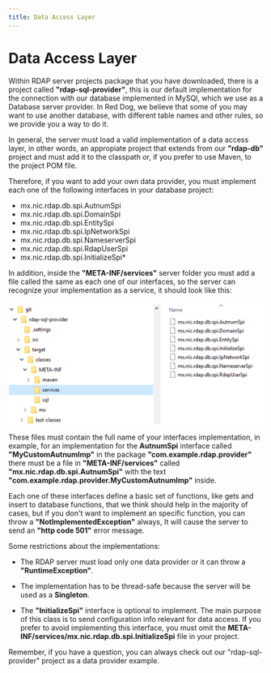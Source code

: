 ```yaml
---
title: Data Access Layer
---
```


# Data Access Layer

Within RDAP server projects package that you have downloaded, there is a project called **"rdap-sql-provider"**, this is our default implementation for the connection with our database implemented in MySQl, which we use as a Database server provider. In Red Dog, we believe that some of you may want to use another database, with different table names and other rules, so we provide you a way to do it.

In general, the server must load a valid implementation of a data access layer, in other words, an appropiate project that extends from our **"rdap-db"** project and must add it to the classpath or, if you prefer to use Maven, to the project POM file.

Therefore, if you want to add your own data provider, you must implement each one of the following interfaces in your database project:

+	mx.nic.rdap.db.spi.AutnumSpi
+	mx.nic.rdap.db.spi.DomainSpi
+	mx.nic.rdap.db.spi.EntitySpi
+	mx.nic.rdap.db.spi.IpNetworkSpi
+	mx.nic.rdap.db.spi.NameserverSpi
+	mx.nic.rdap.db.spi.RdapUserSpi
+	mx.nic.rdap.db.spi.InitializeSpi*

In addition, inside the **"META-INF/services"** server folder you must add a file called the same as each one of our interfaces, so the server can recognize your implementation as a service, it should look like this:

![DATA ACCESS PATH](img\data-access-path.png)

These files must contain the full name of your interfaces implementation, in example, for an implementation for the **AutnumSpi** interface called **"MyCustomAutnumImp"** in the package **"com.example.rdap.provider"** there must  be a file in **"META-INF/services"** called **"mx.nic.rdap.db.spi.AutnumSpi"** with the text **"com.example.rdap.provider.MyCustomAutnumImp"** inside.

Each one of these interfaces define a basic set of functions, like gets and insert to database functions, that we think should help in the majority of cases, but if you don't want to implement an specific function, you can throw a **"NotImplementedException"** always, It will cause the server to send an **"http code 501"** error message.

Some restrictions about the implementations:

+	The RDAP server must load only one data provider or it can throw a **"RuntimeException"**.

+	The implementation has to be thread-safe because the server will be used as a **Singleton**.

+	The **"InitializeSpi"** interface is optional to implement. The main purpose of this class is to send configuration info relevant for data access. If you prefer to avoid implementing this interface, you must omit the **META-INF/services/mx.nic.rdap.db.spi.InitializeSpi** file in your project.

Remember, if you have a question, you can always check out our "rdap-sql-provider" project as a data provider example.
